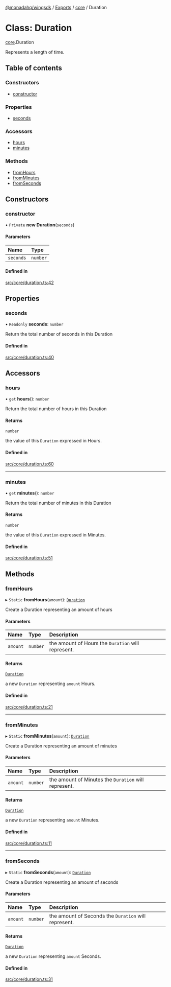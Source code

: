 [@monadahq/wingsdk](../README.md) / [Exports](../modules.md) / [core](../modules/core.md) / Duration

# Class: Duration

[core](../modules/core.md).Duration

Represents a length of time.

## Table of contents

### Constructors

- [constructor](core.Duration.md#constructor)

### Properties

- [seconds](core.Duration.md#seconds)

### Accessors

- [hours](core.Duration.md#hours)
- [minutes](core.Duration.md#minutes)

### Methods

- [fromHours](core.Duration.md#fromhours)
- [fromMinutes](core.Duration.md#fromminutes)
- [fromSeconds](core.Duration.md#fromseconds)

## Constructors

### constructor

• `Private` **new Duration**(`seconds`)

#### Parameters

| Name | Type |
| :------ | :------ |
| `seconds` | `number` |

#### Defined in

[src/core/duration.ts:42](https://github.com/monadahq/winglang/blob/main/libs/wingsdk/src/core/duration.ts#L42)

## Properties

### seconds

• `Readonly` **seconds**: `number`

Return the total number of seconds in this Duration

#### Defined in

[src/core/duration.ts:40](https://github.com/monadahq/winglang/blob/main/libs/wingsdk/src/core/duration.ts#L40)

## Accessors

### hours

• `get` **hours**(): `number`

Return the total number of hours in this Duration

#### Returns

`number`

the value of this `Duration` expressed in Hours.

#### Defined in

[src/core/duration.ts:60](https://github.com/monadahq/winglang/blob/main/libs/wingsdk/src/core/duration.ts#L60)

___

### minutes

• `get` **minutes**(): `number`

Return the total number of minutes in this Duration

#### Returns

`number`

the value of this `Duration` expressed in Minutes.

#### Defined in

[src/core/duration.ts:51](https://github.com/monadahq/winglang/blob/main/libs/wingsdk/src/core/duration.ts#L51)

## Methods

### fromHours

▸ `Static` **fromHours**(`amount`): [`Duration`](core.Duration.md)

Create a Duration representing an amount of hours

#### Parameters

| Name | Type | Description |
| :------ | :------ | :------ |
| `amount` | `number` | the amount of Hours the `Duration` will represent. |

#### Returns

[`Duration`](core.Duration.md)

a new `Duration` representing `amount` Hours.

#### Defined in

[src/core/duration.ts:21](https://github.com/monadahq/winglang/blob/main/libs/wingsdk/src/core/duration.ts#L21)

___

### fromMinutes

▸ `Static` **fromMinutes**(`amount`): [`Duration`](core.Duration.md)

Create a Duration representing an amount of minutes

#### Parameters

| Name | Type | Description |
| :------ | :------ | :------ |
| `amount` | `number` | the amount of Minutes the `Duration` will represent. |

#### Returns

[`Duration`](core.Duration.md)

a new `Duration` representing `amount` Minutes.

#### Defined in

[src/core/duration.ts:11](https://github.com/monadahq/winglang/blob/main/libs/wingsdk/src/core/duration.ts#L11)

___

### fromSeconds

▸ `Static` **fromSeconds**(`amount`): [`Duration`](core.Duration.md)

Create a Duration representing an amount of seconds

#### Parameters

| Name | Type | Description |
| :------ | :------ | :------ |
| `amount` | `number` | the amount of Seconds the `Duration` will represent. |

#### Returns

[`Duration`](core.Duration.md)

a new `Duration` representing `amount` Seconds.

#### Defined in

[src/core/duration.ts:31](https://github.com/monadahq/winglang/blob/main/libs/wingsdk/src/core/duration.ts#L31)
